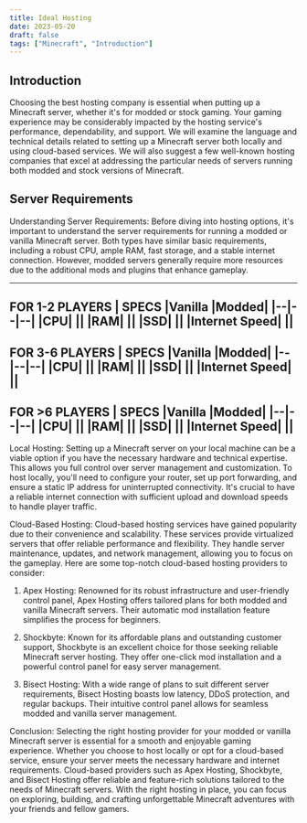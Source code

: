 ```yaml
---
title: Ideal Hosting 
date: 2023-05-20
draft: false
tags: ["Minecraft", "Introduction"]
---
```


## Introduction

Choosing the best hosting company is essential when putting up a Minecraft server, whether it's for modded or stock gaming. Your gaming experience may be considerably impacted by the hosting service's performance, dependability, and support.  We will examine the language and technical details related to setting up a Minecraft server both locally and using cloud-based services. We will also suggest a few well-known hosting companies that excel at addressing the particular needs of servers running both modded and stock versions of Minecraft.
## Server Requirements
Understanding Server Requirements: Before diving into hosting options, it's important to understand the server requirements for running a modded or vanilla Minecraft server. Both types have similar basic requirements, including a robust CPU, ample RAM, fast storage, and a stable internet connection. However, modded servers generally require more resources due to the additional mods and plugins that enhance gameplay.

---
**FOR 1-2 PLAYERS**
| SPECS |Vanilla |Modded|
|--|--|--|
|CPU|  ||
|RAM|  ||
|SSD|  ||
|Internet Speed|  ||
---
**FOR 3-6 PLAYERS**
| SPECS |Vanilla |Modded|
|--|--|--|
|CPU|  ||
|RAM|  ||
|SSD|  ||
|Internet Speed|  ||
---
**FOR >6 PLAYERS**
| SPECS |Vanilla |Modded|
|--|--|--|
|CPU|  ||
|RAM|  ||
|SSD|  ||
|Internet Speed|  ||
---




Local Hosting: Setting up a Minecraft server on your local machine can be a viable option if you have the necessary hardware and technical expertise. This allows you full control over server management and customization. To host locally, you'll need to configure your router, set up port forwarding, and ensure a static IP address for uninterrupted connectivity. It's crucial to have a reliable internet connection with sufficient upload and download speeds to handle player traffic.

Cloud-Based Hosting: Cloud-based hosting services have gained popularity due to their convenience and scalability. These services provide virtualized servers that offer reliable performance and flexibility. They handle server maintenance, updates, and network management, allowing you to focus on the gameplay. Here are some top-notch cloud-based hosting providers to consider:

1.  Apex Hosting: Renowned for its robust infrastructure and user-friendly control panel, Apex Hosting offers tailored plans for both modded and vanilla Minecraft servers. Their automatic mod installation feature simplifies the process for beginners.
    
2.  Shockbyte: Known for its affordable plans and outstanding customer support, Shockbyte is an excellent choice for those seeking reliable Minecraft server hosting. They offer one-click mod installation and a powerful control panel for easy server management.
    
3.  Bisect Hosting: With a wide range of plans to suit different server requirements, Bisect Hosting boasts low latency, DDoS protection, and regular backups. Their intuitive control panel allows for seamless modded and vanilla server management.
    

Conclusion: Selecting the right hosting provider for your modded or vanilla Minecraft server is essential for a smooth and enjoyable gaming experience. Whether you choose to host locally or opt for a cloud-based service, ensure your server meets the necessary hardware and internet requirements. Cloud-based providers such as Apex Hosting, Shockbyte, and Bisect Hosting offer reliable and feature-rich solutions tailored to the needs of Minecraft servers. With the right hosting in place, you can focus on exploring, building, and crafting unforgettable Minecraft adventures with your friends and fellow gamers.

